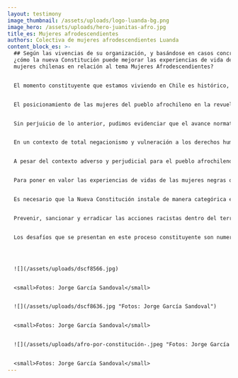 ```yaml
---
layout: testimony
image_thumbnail: /assets/uploads/logo-luanda-bg.png
image_hero: /assets/uploads/hero-juanitas-afro.jpg
title_es: Mujeres afrodescendientes
authors: Colectiva de mujeres afrodescendientes Luanda
content_block_es: >-
  ## Según las vivencias de su organización, y basándose en casos concretos,
  ¿cómo la nueva Constitución puede mejorar las experiencias de vida de las
  mujeres chilenas en relación al tema Mujeres Afrodescendientes?


  El momento constituyente que estamos viviendo en Chile es histórico, por primera vez los pueblos habitantes del territorio han salido a reclamar a las calles justicia, igualdad y la eliminación de la precarización de la vida. La revuelta social es sin duda un fenómeno que invocó desde el primer día la dignidad para la sociedad chilena, donde las mujeres del Pueblo Tribal Afrodescendiente se hicieron presente exigiendo lo que el Decenio Internacional de las Naciones Unidas para las personas afrodescendientes ha proclamado como “Reconocimiento, Justicia y Desarrollo”. 


  El posicionamiento de las mujeres del pueblo afrochileno en la revuelta social, iba sostenida con una impronta diferente a las otras movilizaciones de la cual hemos participado, nos desplegamos en el resplandor de nuestra calidad de sujetas políticas activas, nos presentamos como parte del Pueblo Tribal Afrodescendiente Chileno reconocido mediante la Ley N° 21.151 del año 2019, norma que nos describe como sujetos/as jurídicos con derechos colectivos y amparados bajo el Convenio 169 de la OIT uno de los instrumentos internacionales de protección que contempla en gran medida de los derechos económicos, sociales y culturales aplicables a los pueblos indígenas y tribales en países independientes.


  Sin perjuicio de lo anterior, pudimos evidenciar que el avance normativo, la sensibilización cultural y la incidencia política, no ha sido suficiente para terminar con los efectos de la colonización y el racismo que se encuentran instalados en nuestro país. Tanto, en las articulaciones sociales como en las negociaciones con el Estado, el Pueblo Tribal Afrodescendiente Chileno ha sido excluido sistemáticamente de todo el proceso constitucional. Prueba de aquello, fue la negación por parte del Congreso Nacional de un escaño reservado en igualdad de condiciones que los pueblos indígenas para la participación efectiva en la Convención Constitucional del pueblo afrochileno. Proceso parlamentario que concluyó en discriminaciones arbitrarias, sin contemplar en ningún momento, el principio de igualdad y no discriminación consagrado en nuestro ordenamiento jurídico vigente -contando con todas las justificaciones técnicas para esta incorporación- restringiendo, en definitiva, los derechos de participación en los espacios de decisión política que se consagran en el sistema de protección para el pueblo tribal. 


  En un contexto de total negacionismo y vulneración a los derechos humanos del Pueblo Tribal Afrodescendiente Chileno, se instala la Convención Constitucional como el órgano encargado de elaborar la nueva carta fundamental y reformular el pacto social para nuestro país, sin la población históricamente excluida como el pueblo negro, comunidad LGTBIQ+, personas en situación en discapacidad, población migrante, entre otras. 


  A pesar del contexto adverso y perjudicial para el pueblo afrochileno en este momento constituyente, las mujeres afrodescendientes que integran está sujeta colectiva, hemos traído al escenario político la resistencia que han tenido nuestras ancestras a lo largo de la historia y hemos visto este contexto, como la oportunidad de seguir instalando la reivindicación y exigibilidad de los derechos humanos generales y específicos que tenemos como mujeres racializadas y como sujetos/as colectivos parte de un pueblo étnico del país. 


  Para poner en valor las experiencias de vidas de las mujeres negras que habitamos el territorio, y mejorar la calidad de vida de esta población, es necesario que el Estado avance en el reconocimiento constitucional del Pueblo Tribal Afrodescendiente, superando lo establecido en la Ley N° 21.151 y para esto el mecanismo que mejor recoge esta solicitud es la Plurinacionalidad. Esta forma de organización del Estado permite garantizar los derechos económicos, sociales y culturales, ya que permitirá ejercer de manera diferenciada los derechos humanos relacionados con la seguridad social, los accesos a servicios básicos, la participación en la vida cultural, la educación y la autonomía propia para el desarrollo de los pueblos. 


  Es necesario que la Nueva Constitución instale de manera categórica el enfoque antirracista, decolonial y antipatriarcal en cada una de sus partes. Hemos visto que no es suficiente consagrar la igualdad formal de la población, debido a que las personas que componemos los grupos sistemáticamente violentados, como las mujeres, las infancias, los pueblos indígenas y tribal, seguimos experimentando diversos procesos de exclusión por la manera que ha sido construida nuestra sociedad, donde específicamente el racismo estructural es uno de los pilares fuertemente arraigados en cada institución, sistema e imaginario colectivo de este Chile, que se ha definido como homogéneo y que cualquier diferencia, en especial la étnica es objeto de transgresión. 


  Prevenir, sancionar y erradicar las acciones racistas dentro del territorio a través de la carta magna que consagre materialmente los principios de igualdad y no discriminación, permitirá mejorar las experiencias de vida de las mujeres afrodescendientes, debido a que nuestras historias, aportes y necesidades serán abordadas de maneras diferenciadas. En especial, considerando las diversas realidades y procesos por los cuales atravesamos las mujeres negras, propiciando una mirada interseccional de las causas de opresión y sus múltiples efectos. Estas perspectivas permitirán diseñar y ejecutar políticas públicas que disminuyan la precarización de la vida de las mujeres racializadas, considerando, por cierto, la participación de las mismas en la elaboración de las acciones, dejando de ver-nos como simples beneficiarias, sino más bien como creadoras de propuestas políticas. 


  Los desafíos que se presentan en este proceso constituyente son numerosos, existe una deuda por parte del país de garantizar de manera oportuna y efectiva los derechos económicos, sociales y culturales de la población y en especial del Pueblo Tribal Afrodescendiente Chileno por vivir aún en la invisibilización promovida por el propio Estado y la comunidad en su conjunto. Esta exclusión ha perpetuado la desigualdad que afecta la vida de las mujeres afrodescendientes, y la Nueva Constitución se transforma en la oportunidad de reparar y reformular cada uno de los elementos por los cuales se ha construido nuestro pacto social, para avanzar en una sociedad que respete, valore y promocione cada diferencia y contribuciones que han realizado las mujeres del pueblo tribal afrodescendiente desde la llegada de la primera ancestra esclavizada, hasta las sujetas políticas que actualmente luchan por la dignidad de nuestros pueblos y la eliminación del racismo, el sexismo, el patriarcado y la colonialidad que no nos permite ejercer la libertad que merecemos.




  ![](/assets/uploads/dscf8566.jpg)


  <small>Fotos: Jorge García Sandoval</small>


  ![](/assets/uploads/dscf8636.jpg "Fotos: Jorge García Sandoval")


  <small>Fotos: Jorge García Sandoval</small>


  ![](/assets/uploads/afro-por-constitución-.jpeg "Fotos: Jorge García Sandoval")


  <small>Fotos: Jorge García Sandoval</small>
---
```

